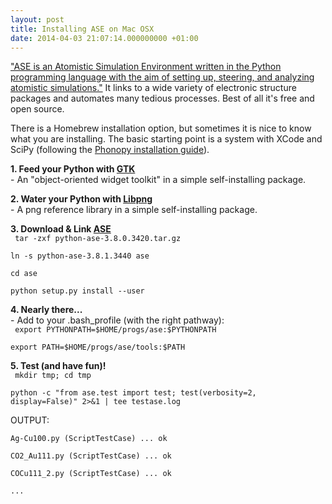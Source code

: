 ```yaml
---
layout: post
title: Installing ASE on Mac OSX
date: 2014-04-03 21:07:14.000000000 +01:00
---
```

<p><a href="https://wiki.fysik.dtu.dk/ase/overview.html">"ASE is an Atomistic Simulation Environment written in the Python programming language with the aim of setting up, steering, and analyzing atomistic simulations."</a> It links to a wide variety of electronic structure packages and automates many tedious processes. Best of all it's free and open source.  </p>
<p>There is a Homebrew installation option, but sometimes it is nice to know what you are installing. The basic starting point is a system with XCode and SciPy (following the <a href="http://thelostelectron.wordpress.com/2013/07/20/installing-phonopy-on-mac-osx/">Phonopy installation guide</a>). </p>
<p><strong>1. Feed your Python with <a href="http://sourceforge.net/projects/macpkg/files/PyGTK/2.24.0/PyGTK.pkg/download">GTK</a></strong><br />
- An "object-oriented widget toolkit" in a simple self-installing package. </p>
<p><strong>2. Water your Python with <a href="http://ethan.tira-thompson.com/Mac_OS_X_Ports.html">Libpng</a></strong><br />
- A png reference library in a simple self-installing package. </p>
<p><strong>3. Download &amp; Link <a href="https://wiki.fysik.dtu.dk/ase/download.html#download">ASE</a> </strong><br />
<code> tar -zxf python-ase-3.8.0.3420.tar.gz<br />
ln -s python-ase-3.8.1.3440 ase<br />
cd ase<br />
python setup.py install --user </code></p>
<p><strong>4. Nearly there...</strong><br />
- Add to your .bash_profile (with the right pathway):<br />
<code> export PYTHONPATH=$HOME/progs/ase:$PYTHONPATH<br />
export PATH=$HOME/progs/ase/tools:$PATH </code></p>
<p><strong>5. Test (and have fun)! </strong><br />
<code> mkdir tmp; cd tmp<br />
python -c "from ase.test import test; test(verbosity=2, display=False)" 2&gt;&amp;1 | tee testase.log </code></p>
<p>OUTPUT: <code><br />
Ag-Cu100.py (ScriptTestCase) ... ok<br />
CO2_Au111.py (ScriptTestCase) ... ok<br />
COCu111_2.py (ScriptTestCase) ... ok<br />
...<br />
</code></p>
